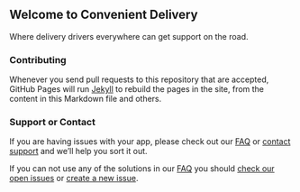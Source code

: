 ## Welcome to Convenient Delivery

Where delivery drivers everywhere can get support on the road.

### Contributing

Whenever you send pull requests to this repository that are accepted, GitHub Pages will run [Jekyll](https://jekyllrb.com/) to rebuild the pages in the site, from the content in this Markdown file and others.

### Support or Contact

If you are having issues with your app, please check out our [FAQ](FAQ.md) or [contact support](mailto:operators.dba@gmail.com) and we’ll help you sort it out. 

If you can not use any of the solutions in our [FAQ](FAQ.md) you should [check our open issues](https://github.com/non-profit-lynn/convenient-delivery/issues) or [create a new issue](https://github.com/non-profit-lynn/convenient-delivery/issues/new).
